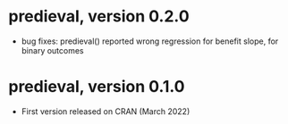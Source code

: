 # predieval, version 0.2.0

- bug fixes: predieval() reported wrong regression for benefit slope, for binary outcomes

# predieval, version 0.1.0

- First version released on CRAN (March 2022) 
